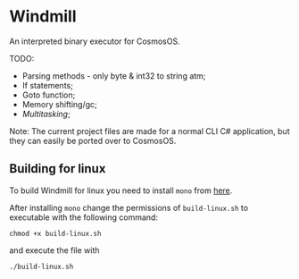 # Windmill
An interpreted binary executor for CosmosOS.

TODO:
- Parsing methods - only byte & int32 to string atm;
- If statements;
- Goto function;
- Memory shifting/gc;
- *Multitasking*;

Note: The current project files are made for a normal CLI C# application, but they can easily be ported over to CosmosOS.

## Building for linux
To build Windmill for linux you need to install ``mono`` from [here](https://www.mono-project.com/download/stable/#download-lin).

After installing ``mono`` change the permissions of ``build-linux.sh`` to executable with the following command:
```
chmod +x build-linux.sh
```
and execute the file with
```
./build-linux.sh
```
